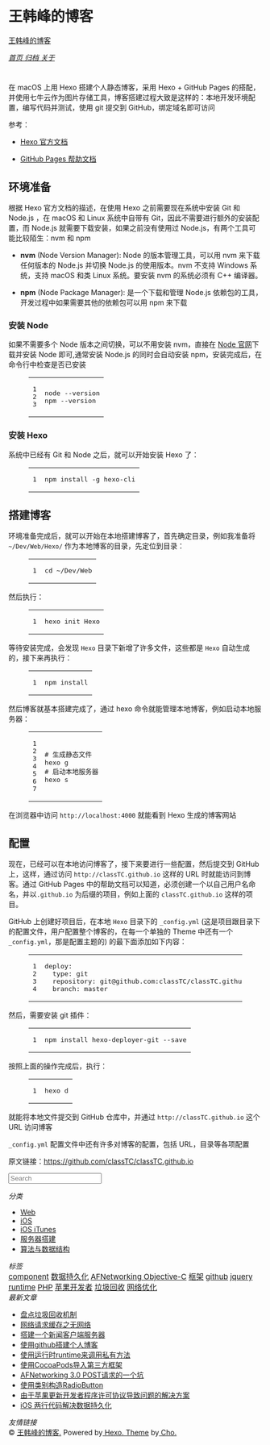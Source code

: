 <!DOCTYPE html><html lang="zh-CN"><head><meta http-equiv="content-type" content="text/html; charset=utf-8"><meta content="width=device-width, initial-scale=1.0, maximum-scale=1.0, user-scalable=0" name="viewport"><meta content="yes" name="apple-mobile-web-app-capable"><meta content="black-translucent" name="apple-mobile-web-app-status-bar-style"><meta content="telephone=no" name="format-detection"><meta name="description"><title> | 王韩峰的博客</title><link rel="stylesheet" type="text/css" href="//cdn.bootcss.com/normalize/5.0.0/normalize.min.css"><link rel="stylesheet" type="text/css" href="//cdn.bootcss.com/pure/0.6.0/pure-min.css"><link rel="stylesheet" type="text/css" href="//cdn.bootcss.com/pure/0.6.0/grids-responsive-min.css"><link rel="stylesheet" type="text/css" href="/css/style.css?v=0.0.0"><link rel="stylesheet" href="//cdn.bootcss.com/font-awesome/4.7.0/css/font-awesome.min.css"><script type="text/javascript" src="//cdn.bootcss.com/jquery/3.1.1/jquery.min.js"></script><link rel="Shortcut Icon" type="image/x-icon" href="/favicon.ico"><link rel="apple-touch-icon" href="/apple-touch-icon.png"><link rel="apple-touch-icon-precomposed" href="/apple-touch-icon.png"></head><body><div class="body_container"><div id="header"><div class="site-name"><h1 class="hidden">王韩峰的博客</h1><a id="logo" href="/.">王韩峰的博客</a><p class="description"></p></div><div id="nav-menu"><a href="/."><i class="fa fa-home"> 首页</i></a><a href="/archives/"><i class="fa fa-archive"> 归档</i></a><a href="/about/"><i class="fa fa-user"> 关于</i></a></div></div><div id="layout" class="pure-g"><div class="pure-u-1 pure-u-md-3-4"><div class="content_container"><div class="post"><h1 class="post-title"></h1><div class="post-content"><p>在 macOS 上用 Hexo 搭建个人静态博客，采用 Hexo + GitHub Pages 的搭配，并使用七牛云作为图片存储工具，博客搭建过程大致是这样的：本地开发环境配置，编写代码并测试，使用 git 提交到 GitHub，绑定域名即可访问</p>
<p>参考：</p>
<ul>
<li><p><a href="https://hexo.io/zh-cn/docs/" target="_blank" rel="external">Hexo 官方文档</a></p>
</li>
<li><p><a href="https://help.github.com/categories/github-pages-basics/" target="_blank" rel="external">GitHub Pages 帮助文档</a></p>
</li>
</ul>
<h2 id="环境准备"><a href="#环境准备" class="headerlink" title="环境准备"></a>环境准备</h2><p>根据 Hexo 官方文档的描述，在使用 Hexo 之前需要现在系统中安装 Git 和 Node.js ，在 macOS 和 Linux 系统中自带有 Git，因此不需要进行额外的安装配置，而 Node.js 就需要下载安装，如果之前没有使用过 Node.js，有两个工具可能比较陌生：nvm 和 npm</p>
<ul>
<li><strong>nvm</strong> (Node Version Manager): Node 的版本管理工具，可以用 nvm 来下载任何版本的 Node.js 并切换 Node.js 的使用版本。nvm 不支持 Windows 系统，支持 macOS 和类 Linux 系统。要安装 nvm 的系统必须有 C++ 编译器。</li>
</ul>
<ul>
<li><strong>npm</strong> (Node Package Manager): 是一个下载和管理 Node.js 依赖包的工具，开发过程中如果需要其他的依赖包可以用 npm 来下载</li>
</ul>
<h3 id="安装-Node"><a href="#安装-Node" class="headerlink" title="安装 Node"></a>安装 Node</h3><p>如果不需要多个 Node 版本之间切换，可以不用安装 nvm，直接在 <a href="https://nodejs.org/en/" target="_blank" rel="external">Node 官网</a>下载并安装 Node 即可,通常安装 Node.js 的同时会自动安装 npm，安装完成后，在命令行中检查是否已安装</p>
<figure class="highlight crmsh"><table><tr><td class="gutter"><pre><div class="line">1</div><div class="line">2</div><div class="line">3</div></pre></td><td class="code"><pre><div class="line"><span class="keyword">node</span> <span class="title">--version</span></div><div class="line"></div><div class="line">npm --<span class="keyword">version</span></div></pre></td></tr></table></figure>
<h3 id="安装-Hexo"><a href="#安装-Hexo" class="headerlink" title="安装 Hexo"></a>安装 Hexo</h3><p>系统中已经有 Git 和 Node 之后，就可以开始安装 Hexo 了：</p>
<figure class="highlight avrasm"><table><tr><td class="gutter"><pre><div class="line">1</div></pre></td><td class="code"><pre><div class="line">npm install -g hexo-<span class="keyword">cli</span></div></pre></td></tr></table></figure>
<h2 id="搭建博客"><a href="#搭建博客" class="headerlink" title="搭建博客"></a>搭建博客</h2><p>环境准备完成后，就可以开始在本地搭建博客了，首先确定目录，例如我准备将 <code>~/Dev/Web/Hexo/</code> 作为本地博客的目录，先定位到目录：</p>
<figure class="highlight awk"><table><tr><td class="gutter"><pre><div class="line">1</div></pre></td><td class="code"><pre><div class="line">cd ~<span class="regexp">/Dev/</span>Web</div></pre></td></tr></table></figure>
<p>然后执行：</p>
<figure class="highlight ebnf"><table><tr><td class="gutter"><pre><div class="line">1</div></pre></td><td class="code"><pre><div class="line"><span class="attribute">hexo init Hexo</span></div></pre></td></tr></table></figure>
<p>等待安装完成，会发现 <code>Hexo</code> 目录下新增了许多文件，这些都是 <code>Hexo</code> 自动生成的，接下来再执行：</p>
<figure class="highlight cmake"><table><tr><td class="gutter"><pre><div class="line">1</div></pre></td><td class="code"><pre><div class="line">npm <span class="keyword">install</span></div></pre></td></tr></table></figure>
<p>然后博客就基本搭建完成了，通过 hexo 命令就能管理本地博客，例如启动本地服务器：</p>
<figure class="highlight vala"><table><tr><td class="gutter"><pre><div class="line">1</div><div class="line">2</div><div class="line">3</div><div class="line">4</div><div class="line">5</div><div class="line">6</div><div class="line">7</div></pre></td><td class="code"><pre><div class="line"><span class="meta"># 生成静态文件</span></div><div class="line"></div><div class="line">hexo g</div><div class="line"></div><div class="line"><span class="meta"># 启动本地服务器</span></div><div class="line"></div><div class="line">hexo s</div></pre></td></tr></table></figure>
<p>在浏览器中访问 <code>http://localhost:4000</code> 就能看到 Hexo 生成的博客网站</p>
<h2 id="配置"><a href="#配置" class="headerlink" title="配置"></a>配置</h2><p>现在，已经可以在本地访问博客了，接下来要进行一些配置，然后提交到 GitHub 上，这样，通过访问 <code>http://classTC.github.io</code> 这样的 URL 时就能访问到博客。通过 GitHub Pages 中的帮助文档可以知道，必须创建一个以自己用户名命名，并以<code>.github.io</code> 为后缀的项目，例如上面的 <code>classTC.github.io</code> 这样的项目。</p>
<p>GitHub 上创建好项目后，在本地 <code>Hexo</code> 目录下的 <code>_config.yml</code> (这是项目跟目录下的配置文件，用户配置整个博客的，在每一个单独的 Theme 中还有一个 <code>_config.yml</code>，那是配置主题的) 的最下面添加如下内容：<br><figure class="highlight less"><table><tr><td class="gutter"><pre><div class="line">1</div><div class="line">2</div><div class="line">3</div><div class="line">4</div></pre></td><td class="code"><pre><div class="line"><span class="attribute">deploy</span>:</div><div class="line">  <span class="attribute">type</span>: git</div><div class="line">  <span class="attribute">repository</span>: git<span class="variable">@github</span>.<span class="attribute">com</span>:classTC/classTC.github.io.git</div><div class="line">  <span class="attribute">branch</span>: master</div></pre></td></tr></table></figure></p>
<p>然后，需要安装 git 插件：</p>
<figure class="highlight sql"><table><tr><td class="gutter"><pre><div class="line">1</div></pre></td><td class="code"><pre><div class="line">npm <span class="keyword">install</span> hexo-deployer-git <span class="comment">--save</span></div></pre></td></tr></table></figure>
<p>按照上面的操作完成后，执行：<br><figure class="highlight ebnf"><table><tr><td class="gutter"><pre><div class="line">1</div></pre></td><td class="code"><pre><div class="line"><span class="attribute">hexo d</span></div></pre></td></tr></table></figure></p>
<p>就能将本地文件提交到 GitHub 仓库中，并通过 <code>http://classTC.github.io</code> 这个 URL 访问博客</p>
<p><code>_config.yml</code> 配置文件中还有许多对博客的配置，包括 URL，目录等各项配置</p>
<p>原文链接：<a href="https://github.com/classTC/classTC.github.io" target="_blank" rel="external">https://github.com/classTC/classTC.github.io</a></p>
</div></div></div></div><div class="pure-u-1-4 hidden_mid_and_down"><div id="sidebar"><div class="widget"><form action="//www.google.com/search" method="get" accept-charset="utf-8" target="_blank" class="search-form"><input type="text" name="q" maxlength="20" placeholder="Search"/><input type="hidden" name="sitesearch" value="http://wanghanfeng.com"/></form></div><div class="widget"><div class="widget-title"><i class="fa fa-folder-o"> 分类</i></div><ul class="category-list"><li class="category-list-item"><a class="category-list-link" href="/categories/Web/">Web</a></li><li class="category-list-item"><a class="category-list-link" href="/categories/iOS/">iOS</a></li><li class="category-list-item"><a class="category-list-link" href="/categories/iOS-iTunes/">iOS iTunes</a></li><li class="category-list-item"><a class="category-list-link" href="/categories/服务器搭建/">服务器搭建</a></li><li class="category-list-item"><a class="category-list-link" href="/categories/算法与数据结构/">算法与数据结构</a></li></ul></div><div class="widget"><div class="widget-title"><i class="fa fa-star-o"> 标签</i></div><div class="tagcloud"><a href="/tags/component/" style="font-size: 15px;">component</a> <a href="/tags/数据持久化/" style="font-size: 15px;">数据持久化</a> <a href="/tags/AFNetworking-Objective-C/" style="font-size: 15px;">AFNetworking  Objective-C</a> <a href="/tags/框架/" style="font-size: 15px;">框架</a> <a href="/tags/github/" style="font-size: 15px;">github</a> <a href="/tags/jquery/" style="font-size: 15px;">jquery</a> <a href="/tags/runtime/" style="font-size: 15px;">runtime</a> <a href="/tags/PHP/" style="font-size: 15px;">PHP</a> <a href="/tags/苹果开发者/" style="font-size: 15px;">苹果开发者</a> <a href="/tags/垃圾回收/" style="font-size: 15px;">垃圾回收</a> <a href="/tags/网络优化/" style="font-size: 15px;">网络优化</a></div></div><div class="widget"><div class="widget-title"><i class="fa fa-file-o"> 最新文章</i></div><ul class="post-list"><li class="post-list-item"><a class="post-list-link" href="/2017/02/11/盘点垃圾回收/">盘点垃圾回收机制</a></li><li class="post-list-item"><a class="post-list-link" href="/2017/02/10/网络请求缓存之无网络/">网络请求缓存之无网络</a></li><li class="post-list-item"><a class="post-list-link" href="/2017/02/09/搭建一个新闻客户端服务器/">搭建一个新闻客户端服务器</a></li><li class="post-list-item"><a class="post-list-link" href="/2017/01/09/使用github搭建个人博客/">使用github搭建个人博客</a></li><li class="post-list-item"><a class="post-list-link" href="/2016/12/20/使用运行时runtime来调用私有方法/">使用运行时runtime来调用私有方法</a></li><li class="post-list-item"><a class="post-list-link" href="/2016/12/20/使用CocoaPods导入第三方框架/">使用CocoaPods导入第三方框架 </a></li><li class="post-list-item"><a class="post-list-link" href="/2016/12/19/AFNetworking-3-0-POST请求的一个坑/">AFNetworking 3.0 POST请求的一个坑</a></li><li class="post-list-item"><a class="post-list-link" href="/2016/12/17/使用类别构造RadioButton/">使用类别构造RadioButton</a></li><li class="post-list-item"><a class="post-list-link" href="/2016/12/16/由于苹果更新开发者程序许可协议导致问题的解决方案/">由于苹果更新开发者程序许可协议导致问题的解决方案</a></li><li class="post-list-item"><a class="post-list-link" href="/2016/02/18/iOS-两行代码解决数据持久化/">iOS 两行代码解决数据持久化</a></li></ul></div><div class="widget"><div class="widget-title"><i class="fa fa-external-link"> 友情链接</i></div></div></div></div><div class="pure-u-1 pure-u-md-3-4"><div id="footer">© <a href="/." rel="nofollow">王韩峰的博客.</a> Powered by<a rel="nofollow" target="_blank" href="https://hexo.io"> Hexo.</a><a rel="nofollow" target="_blank" href="https://github.com/tufu9441/maupassant-hexo"> Theme</a> by<a rel="nofollow" target="_blank" href="https://github.com/pagecho"> Cho.</a></div></div></div><a id="rocket" href="#top" class="show"></a><script type="text/javascript" src="/js/totop.js?v=0.0.0" async></script><script type="text/javascript" src="//cdn.bootcss.com/fancybox/2.1.5/jquery.fancybox.pack.js" async></script><script type="text/javascript" src="/js/fancybox.js?v=0.0.0" async></script><link rel="stylesheet" type="text/css" href="/css/jquery.fancybox.css?v=0.0.0"><script type="text/javascript" src="/js/codeblock-resizer.js?v=0.0.0"></script><script type="text/javascript" src="/js/smartresize.js?v=0.0.0"></script></div></body></html>